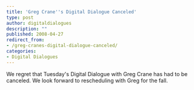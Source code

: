 ```yaml
---
title: 'Greg Crane''s Digital Dialogue Canceled'
type: post
author: digitaldialogues
description: ""
published: 2008-04-27
redirect_from: 
- /greg-cranes-digital-dialogue-canceled/
categories:
- Digital Dialogues
---
```

We regret that Tuesday's Digital Dialogue with Greg Crane has had to be canceled. We look forward to rescheduling with Greg for the fall.
